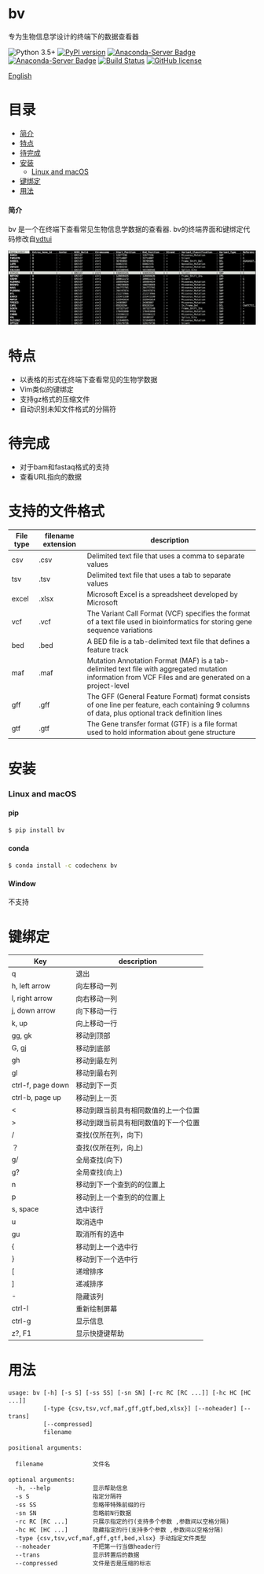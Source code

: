 # bv
专为生物信息学设计的终端下的数据查看器

![Python 3.5+](https://img.shields.io/badge/python-3.5|3.6-blue.svg)
[![PyPI version](https://badge.fury.io/py/bv.svg)](https://badge.fury.io/py/bv)
[![Anaconda-Server Badge](https://anaconda.org/codechenx/bv/badges/version.svg)](https://anaconda.org/codechenx/bv)
[![Anaconda-Server Badge](https://anaconda.org/codechenx/bv/badges/platforms.svg)](https://anaconda.org/codechenx/bv)
[![Build Status](https://travis-ci.org/codechenx/bv.svg?branch=master)](https://travis-ci.org/codechenx/bv)
[![GitHub license](https://img.shields.io/github/license/codechenx/tv.svg)](https://github.com/codechenx/bv/blob/master/LICENSE)

[English](README.md)
# 目录

- [简介](#简介)
- [特点](#特点)
- [待完成](#待完成)
- [安装](#安装)
  - [Linux and macOS](#Linux-and-macOS)
- [键绑定](#键绑定)
- [用法](#用法)

#### 简介

bv 是一个在终端下查看常见生物信息学数据的查看器. bv的终端界面和键绑定代码修改自[vdtui](https://github.com/saulpw/visidata/blob/stable/visidata/vdtui.py)

 ![Screenshot](screenshots/example.png)



# 特点

- 以表格的形式在终端下查看常见的生物学数据
- Vim类似的键绑定
- 支持gz格式的压缩文件
- 自动识别未知文件格式的分隔符

# 待完成

- 对于bam和fastaq格式的支持
- 查看URL指向的数据


# 支持的文件格式

| File type | filename extension | description                                                  |
| --------- | ------------------ | ------------------------------------------------------------ |
| csv       | .csv               | Delimited text file that uses a comma to separate values     |
| tsv       | .tsv               | Delimited text file that uses a tab to separate values       |
| excel     | .xlsx              | Microsoft Excel is a spreadsheet developed by Microsoft       |
| vcf       | .vcf               | The Variant Call Format (VCF) specifies the format of a text file used in bioinformatics for storing gene sequence variations |
| bed       | .bed               | A BED file  is a tab-delimited text file that defines a feature track |
| maf       | .maf               | Mutation Annotation Format (MAF) is a tab-delimited text file with aggregated mutation information from VCF Files and are generated on a project-level |
| gff       | .gff               | The GFF (General Feature Format) format consists of one line per feature, each containing 9 columns of data, plus optional track definition lines |
| gtf       | .gtf               | The Gene transfer format (GTF) is a file format used to hold information about gene structure |


# 安装


### Linux and macOS

#### pip
```bash
$ pip install bv
```

#### conda
```bash
$ conda install -c codechenx bv 
```


#### Window
不支持

# 键绑定
| Key               | description                                                 |
| ----------------- | ----------------------------------------------------------- |
| q                 | 退出                                                      |
| h, left arrow     | 向左移动一列        |
| l, right arrow    | 向右移动一列           |
| j, down arrow     | 向下移动一行               |
| k, up             | 向上移动一行                 |
| gg, gk         | 移动到顶部                           |
| G, gj          | 移动到底部                     |
| gh | 移动到最左列 |
| gl | 移动到最右列 |
| ctrl-f, page down | 移动到下一页             |
| ctrl-b, page up | 移动到上一页                 |
| < | 移动到跟当前具有相同数值的上一个位置 |
| > | 移动到跟当前具有相同数值的下一个位置 |
| /                 | 查找(仅所在列，向下) |
| ？ | 查找(仅所在列，向上) |
| g/ | 全局查找(向下) |
| g? | 全局查找(向上) |
| n                 | 移动到下一个查到的的位置上 |
| p                 | 移动到上一个查到的的位置上 |
| s, space          | 选中该行                   |
| u                 | 取消选中       |
| gu | 取消所有的选中 |
| { | 移动到上一个选中行 |
| } | 移动到下一个选中行 |
| [ | 递增排序 |
| ] | 递减排序 |
| - | 隐藏该列 |
| ctrl-l | 重新绘制屏幕 |
| ctrl-g | 显示信息 |
| z?, F1 | 显示快捷键帮助 |

# 用法

```console
usage: bv [-h] [-s S] [-ss SS] [-sn SN] [-rc RC [RC ...]] [-hc HC [HC ...]]
          [-type {csv,tsv,vcf,maf,gff,gtf,bed,xlsx}] [--noheader] [--trans]
          [--compressed]
          filename

positional arguments:

  filename              文件名

optional arguments:
  -h, --help            显示帮助信息
  -s S                  指定分隔符
  -ss SS                忽略带特殊前缀的行
  -sn SN                忽略前N行数据
  -rc RC [RC ...]       只展示指定的行(支持多个参数 ,参数间以空格分隔)
  -hc HC [HC ...]       隐藏指定的行(支持多个参数 ,参数间以空格分隔)
  -type {csv,tsv,vcf,maf,gff,gtf,bed,xlsx} 手动指定文件类型
  --noheader            不把第一行当做header行
  --trans               显示转置后的数据
  --compressed          文件是否是压缩的标志
```
